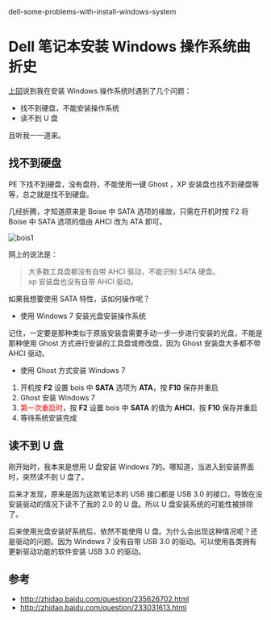 dell-some-problems-with-install-windows-system


# Dell 笔记本安装 Windows 操作系统曲折史

[上回](http://mozillazg.wordpress.com/dell-nldr-is-missing/)说到我在安装 Windows 操作系统时遇到了几个问题：

* 找不到硬盘，不能安装操作系统
* 读不到 U 盘

且听我一一道来。

## 找不到硬盘

PE 下找不到硬盘，没有盘符，不能使用一键 Ghost ，XP 安装盘也找不到硬盘等等，总之就是找不到硬盘。

几经折腾，才知道原来是 Boise 中 SATA 选项的缘故，只需在开机时按 F2 将 Boise 中 SATA 选项的值由 AHCI 改为 ATA 即可。

![bois1](https://github.com/mozillazg/my-blog-file/raw/master/2012/01/bois1.jpg)

网上的说法是：

> 大多数工具盘都没有自带 AHCI 驱动，不能识别 SATA 硬盘。          
> xp 安装盘也没有自带 AHCI 驱动。

如果我想要使用 SATA 特性，该如何操作呢？

* 使用 Windows 7 安装光盘安装操作系统

 记住，一定要是那种类似于原版安装盘需要手动一步一步进行安装的光盘，不能是那种使用 Ghost 方式进行安装的工具盘或修改盘，因为 Ghost 安装盘大多都不带 AHCI 驱动。

* 使用 Ghost 方式安装 Windows 7
 1. 开机按 **F2** 设置 bois 中 **SATA** 选项为 **ATA**，按 **F10** 保存并重启
 2. Ghost 安装 Windows 7
 3. <span style="color:red; font-weight: blod;">第一次重启时</span>，按 **F2** 设置 bois 中 **SATA** 的值为 **AHCI**，按 **F10** 保存并重启
 4. 等待系统安装完成

## 读不到 U 盘

刚开始时，我本来是想用 U 盘安装 Windows 7的。哪知道，当进入到安装界面时，突然读不到 U 盘了。

后来才发现，原来是因为这款笔记本的 USB 接口都是 USB 3.0 的接口，导致在没安装驱动的情况下读不了我的 2.0 的 U 盘。所以 U 盘安装系统的可能性被排除了。

后来使用光盘安装好系统后，依然不能使用 U 盘。为什么会出现这种情况呢？还是驱动的问题。因为 Windows 7 没有自带 USB 3.0 的驱动。可以使用各类拥有更新驱动功能的软件安装 USB 3.0 的驱动。

## 参考
 * <http://zhidao.baidu.com/question/235626702.html>
 * <http://zhidao.baidu.com/question/233031613.html>

